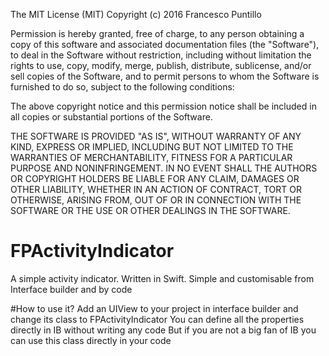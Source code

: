 The MIT License (MIT)
Copyright (c) 2016 Francesco Puntillo

Permission is hereby granted, free of charge, to any person obtaining a copy of this software and associated documentation files (the "Software"), to deal in the Software without restriction, including without limitation the rights to use, copy, modify, merge, publish, distribute, sublicense, and/or sell copies of the Software, and to permit persons to whom the Software is furnished to do so, subject to the following conditions:

The above copyright notice and this permission notice shall be included in all copies or substantial portions of the Software.

THE SOFTWARE IS PROVIDED "AS IS", WITHOUT WARRANTY OF ANY KIND, EXPRESS OR IMPLIED, INCLUDING BUT NOT LIMITED TO THE WARRANTIES OF MERCHANTABILITY, FITNESS FOR A PARTICULAR PURPOSE AND NONINFRINGEMENT. IN NO EVENT SHALL THE AUTHORS OR COPYRIGHT HOLDERS BE LIABLE FOR ANY CLAIM, DAMAGES OR OTHER LIABILITY, WHETHER IN AN ACTION OF CONTRACT, TORT OR OTHERWISE, ARISING FROM, OUT OF OR IN CONNECTION WITH THE SOFTWARE OR THE USE OR OTHER DEALINGS IN THE SOFTWARE.

# FPActivityIndicator
A simple activity indicator. Written in Swift. Simple and customisable from Interface builder and by code

#How to use it?
Add an UIView to your project in interface builder and change its class to FPActivityIndicator
You can define all the properties directly in IB without writing any code
But if you are not a big fan of IB you can use this class directly in your code

